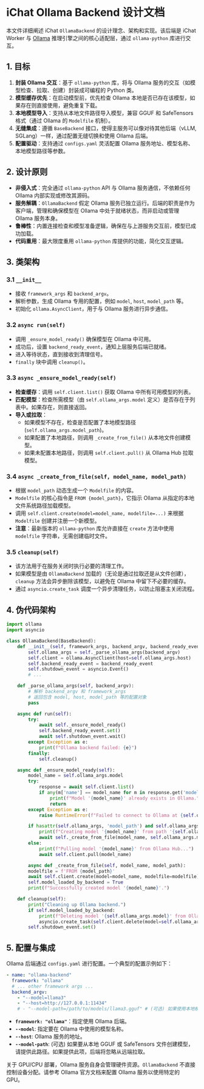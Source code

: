 # iChat Ollama Backend 设计文档

本文件详细阐述 iChat `OllamaBackend` 的设计理念、架构和实现。该后端是 iChat Worker 与 [Ollama](https://ollama.com/) 推理引擎之间的核心适配层，通过 `ollama-python` 库进行交互。

## 1. 目标

1.  **封装 Ollama 交互**：基于 `ollama-python` 库，将与 Ollama 服务的交互（如模型检查、拉取、创建）封装成可编程的 Python 类。
2.  **模型缓存优先**：在启动模型前，优先检查 Ollama 本地是否已存在该模型，如果存在则直接使用，避免重复下载。
3.  **本地模型导入**：支持从本地文件路径导入模型，兼容 GGUF 和 SafeTensors 格式（通过 Ollama 的 `Modelfile` 机制）。
4.  **无缝集成**：遵循 `BaseBackend` 接口，使得主服务可以像对待其他后端（vLLM, SGLang）一样，通过配置无缝切换和使用 Ollama 后端。
5.  **配置驱动**：支持通过 `configs.yaml` 灵活配置 Ollama 服务地址、模型名称、本地模型路径等参数。

## 2. 设计原则

- **非侵入式**：完全通过 `ollama-python` API 与 Ollama 服务通信，不依赖任何 Ollama 内部实现或修改其源码。
- **服务解耦**：`OllamaBackend` 假定 Ollama 服务已独立运行。后端的职责是作为客户端，管理和确保模型在 Ollama 中处于就绪状态，而非启动或管理 Ollama 服务本身。
- **鲁棒性**：内置连接检查和模型准备逻辑，确保在与上游服务交互前，模型已成功加载。
- **代码重用**：最大限度重用 `ollama-python` 库提供的功能，简化交互逻辑。

## 3. 类架构

### 3.1 `__init__`
- 接收 `framework_args` 和 `backend_argv`。
- 解析参数，生成 Ollama 专用的配置，例如 `model`, `host`, `model_path` 等。
- 初始化 `ollama.AsyncClient`，用于与 Ollama 服务进行异步通信。

### 3.2 `async run(self)`
- 调用 `_ensure_model_ready()` 确保模型在 Ollama 中可用。
- 成功后，设置 `backend_ready_event`，通知上层服务后端已就绪。
- 进入等待状态，直到接收到清理信号。
- `finally` 块中调用 `cleanup()`。

### 3.3 `async _ensure_model_ready(self)`
- **检查缓存**：调用 `self.client.list()` 获取 Ollama 中所有可用模型的列表。
- **匹配模型**：检查所需模型（由 `self.ollama_args.model` 定义）是否存在于列表中。如果存在，则直接返回。
- **导入或拉取**：
    - 如果模型不存在，检查是否配置了本地模型路径 (`self.ollama_args.model_path`)。
    - 如果配置了本地路径，则调用 `_create_from_file()` 从本地文件创建模型。
    - 如果未配置本地路径，则调用 `self.client.pull()` 从 Ollama Hub 拉取模型。

### 3.4 `async _create_from_file(self, model_name, model_path)`
- 根据 `model_path` 动态生成一个 `Modelfile` 的内容。
- `Modelfile` 的核心指令是 `FROM {model_path}`，它指示 Ollama 从指定的本地文件系统路径加载模型。
- 调用 `self.client.create(model=model_name, modelfile=...)` 来根据 `Modelfile` 创建并注册一个新模型。
- **注意**：最新版本的 `ollama-python` 库允许直接在 `create` 方法中使用 `modelfile` 字符串，无需创建临时文件。

### 3.5 `cleanup(self)`
- 该方法用于在服务关闭时执行必要的清理工作。
- 如果模型是由 `OllamaBackend` 加载的（无论是通过拉取还是从文件创建），`cleanup` 方法会异步删除该模型，以避免在 Ollama 中留下不必要的缓存。
- 通过 `asyncio.create_task` 调度一个异步清理任务，以防止阻塞主关闭流程。

## 4. 伪代码架构

```python
import ollama
import asyncio

class OllamaBackend(BaseBackend):
    def __init__(self, framework_args, backend_argv, backend_ready_event):
        self.ollama_args = self._parse_ollama_args(backend_argv)
        self.client = ollama.AsyncClient(host=self.ollama_args.host)
        self.backend_ready_event = backend_ready_event
        self.shutdown_event = asyncio.Event()
        # ...

    def _parse_ollama_args(self, backend_argv):
        # 解析 backend_argv 和 framework_args
        # 返回包含 model, host, model_path 等的配置对象
        pass

    async def run(self):
        try:
            await self._ensure_model_ready()
            self.backend_ready_event.set()
            await self.shutdown_event.wait()
        except Exception as e:
            print(f"Ollama backend failed: {e}")
        finally:
            self.cleanup()

    async def _ensure_model_ready(self):
        model_name = self.ollama_args.model
        try:
            response = await self.client.list()
            if any(m['name'] == model_name for m in response.get('models', [])):
                print(f"Model '{model_name}' already exists in Ollama.")
                return
        except Exception as e:
            raise RuntimeError(f"Failed to connect to Ollama at {self.ollama_args.host}: {e}")

        if hasattr(self.ollama_args, 'model_path') and self.ollama_args.model_path:
            print(f"Creating model '{model_name}' from path '{self.ollama_args.model_path}'...")
            await self._create_from_file(model_name, self.ollama_args.model_path)
        else:
            print(f"Pulling model '{model_name}' from Ollama Hub...")
            await self.client.pull(model_name)

        async def _create_from_file(self, model_name, model_path):
        modelfile = f'FROM {model_path}'
        await self.client.create(model=model_name, modelfile=modelfile)
        self.model_loaded_by_backend = True
        print(f"Successfully created model '{model_name}'.")

    def cleanup(self):
        print("Cleaning up Ollama backend.")
        if self.model_loaded_by_backend:
            print(f"Deleting model '{self.ollama_args.model}' from Ollama.")
            asyncio.create_task(self.client.delete(model=self.ollama_args.model))
        self.shutdown_event.set()
```

## 5. 配置与集成

Ollama 后端通过 `configs.yaml` 进行配置。一个典型的配置示例如下：

```yaml
- name: "ollama-backend"
  framework: "ollama"
  # ... other framework args ...
  backend_argv:
    - "--model=llama3"
    - "--host=http://127.0.0.1:11434"
    # - "--model-path=/path/to/models/llama3.gguf" # (可选) 如果使用本地模型文件
```

- **`framework: "ollama"`**：指定使用 Ollama 后端。
- **`--model`**: 指定要在 Ollama 中使用的模型名称。
- **`--host`**: Ollama 服务的地址。
- **`--model-path`**: (可选) 如果要从本地 GGUF 或 SafeTensors 文件创建模型，请提供此路径。如果提供此项，后端将忽略从远端拉取。

关于 GPU/CPU 部署，Ollama 服务自身会管理硬件资源。`OllamaBackend` 不直接控制设备分配。请参考 Ollama 官方文档来配置 Ollama 服务以使用特定的 GPU。
